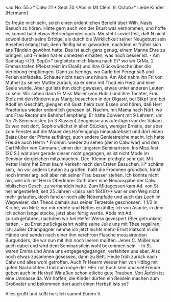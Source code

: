 <ad No. 55.>* Calw 21 <Montg>* Sept 74
 <Abs in Mt Clem. 9. Octob>*
Liebe Kinder [Hermann]

Es freute mich sehr, solch einen ordentlichen Bericht über Wilh. Nasts Besuch zu hören. Hätte gern auch von der Brust was vernommen, und hoffe es kommt bald etwas Befriedigendes nach. Mir steht soviel fest, daß N nicht sowohl durch seine Erfolge, als durch die Wirklichkeit seiner Neugeburt sein Ansehen erlangt hat; denn fleißig ist er geworden, nachdem er früher sich ans Tändeln gewöhnt hatte. Das ist auch ganz genug, einem Manne Ehre zu bringen, und Frieden hat er ohnedem erhalten, was noch besser ist. - Am Samstag <(19. Sept)>* begleitete mich Mama nach St<uttgart>* wo wir GrMa, 2 Emmas trafen (Plebst reist im Elsaß) und ihre Glückwünsche über die Verlobung empfiengen. Dann zu Isenbgs, wo Carle bei Peregr saß und Perlen einfädelte. Schaute nicht nach uns hinum. Am Abd nahm ihn Frl von Müthel zu seiner Mutter zurück, da er denn mit Thod ein Herz und eine Seele wurde. Aber gut ists ihm doch gewesen, etwas unter anderen Leuten zu sein. Wir sahen dann Fr Miss Müller (von Hubli) und ihre Tochter, Frau Stolz mit den Kindern aus Mang; besuchten in der Olgastr, bei Stkpf und bei Adolf im Geschäft, giengen mit Gust. heim zum Essen und hören, daß Herr Praetorius wieder ordentlich genesen ist. Nachm. mit Mama nach Nürt. wo uns Frau Rector am Bahnhof empfieng. Er hatte Convent mit 9 Lehrern, um für 75 Seminaristen (in 3 Klassen) Zeugnisse auszufertigen vor der Vakanz. Es war nett dort, Sophie wächst in allen Stücken, weniger Ernstle, der aber zum Fenster auf die Mauer des Hofeingangs hinauskrebselt und dort einen Bajaz über der Pforte aufhängt, auch andere Geniestreiche macht. Ich hatte Freude auch Herrn <Ludw>* Frohnm. wieder zu sehen (der in Calw war) und den Carl Müller von Cannanur, einen der jüngsten Seminaristen. Ins Miss.fest (20 S.) war aber gerade dieser nicht gegangen, es ist nicht Mode im Seminar dergleichen mitzumachen. Dec. Klemm predigte sehr gut. Mit Vetter Heinr hat Ernst kaum Verkehr nach den Ersten Besuchen. H<einr Ensslin>* schämt sich, ihn vor andern Leuten zu grüßen, haßt die Frommen gründlich, trinkt noch immer arg, soll aber mit seiner Frau besser stehen. Ich konnte nicht hin, weil ich mit Herrn Oberlehrer Guth über eine Neuausgabe der Calw. biblischen Gesch. zu verhandeln hatte. Zum Mittagessen kam Ad. von St her angestiefelt, seit 25 Jahren <(also seit 1849)>* war er den Weg nicht mehr gelaufen, doch fand er noch alle Nebenpfade und auch das Loch im Wegweiser, das Theod damals aus seiner Terzerole geschossen. 1 1/2 in Kirche, wo Metz vor mir redete und Nettes erzählte; ich von Asante, in dem ich schon lange stecke, jetzt aber fertig werde. Abds mit Ad zurückgefahren, nachdem wir bei Helfer Weiss gevespert (Bier getrunken) hatten, - zu Ernst zurückgekehrt wollte seine Julie uns mit Thee regaliren; ich: außer Champagner nehme ich jetzt nichts mehr! Ernst klatscht in die Hände und sendet nach einer ihm verehrten Flasche moussirenden Burgunders, die wir nun mit ihm noch leeren mußten. Jener C. Müller war auch dabei und wird dem Seminaristlein wohl bekommen sein. - In St. waren Emma und Anna uns entgegengegangen, verfehlten uns aber. Also noch etwas zusammen gesessen, dann zu Bett. Heute früh zurück nach Calw und alles wohl getroffen. Auch Fr Heerm wieder hier von Hdlbg mit guten Nachrichten. Und nun möge der HErr mit Euch sein und viel Freude geben auch im Herbst! Wir aßen schon etliche gute Trauben. Von Äpfeln ist eine Unmasse da. Wir hoffen, die Kinder dürfen ein Reislein machen zum Großvater und bekommen dort auch einen Herbst! Ists so?

Alles grüßt und küßt herzlich sammt
 Eurem V.
